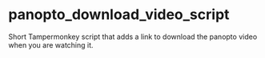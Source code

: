 # panopto_download_video_script
Short Tampermonkey script that adds a link to download the panopto video when you are watching it.
